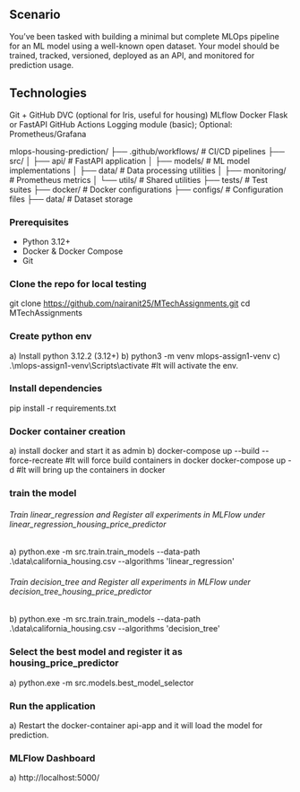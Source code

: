 ## Scenario

You’ve been tasked with building a minimal but complete MLOps pipeline for an ML model using a well-known open dataset. Your model should be trained, tracked, versioned, deployed as an API, and monitored for prediction usage.

## Technologies

Git + GitHub
DVC (optional for Iris, useful for housing)
MLflow
Docker
Flask or FastAPI
GitHub Actions
Logging module (basic); Optional: Prometheus/Grafana


mlops-housing-prediction/
├── .github/workflows/         # CI/CD pipelines
├── src/
│   ├── api/                   # FastAPI application
│   ├── models/                # ML model implementations
│   ├── data/                  # Data processing utilities
│   ├── monitoring/            # Prometheus metrics
│   └── utils/                 # Shared utilities
├── tests/                     # Test suites
├── docker/                    # Docker configurations
├── configs/                   # Configuration files
├── data/                      # Dataset storage

### Prerequisites
- Python 3.12+
- Docker & Docker Compose
- Git

### Clone the repo for local testing
git clone https://github.com/nairanit25/MTechAssignments.git
cd MTechAssignments

### Create python env
a) Install python 3.12.2 (3.12+)
b) python3 -m venv mlops-assign1-venv
c)  .\mlops-assign1-venv\Scripts\activate  #It will activate the env.

### Install dependencies
pip install -r requirements.txt

### Docker container creation
a) install docker and start it as admin
b) docker-compose up --build --force-recreate #It will force build containers in docker
docker-compose up -d  #It will bring up the containers in docker

### train the model
###### Train linear_regression and Register all experiments in MLFlow under linear_regression_housing_price_predictor
a) python.exe -m src.train.train_models --data-path .\data\california_housing.csv --algorithms  'linear_regression'
###### Train decision_tree and Register all experiments in MLFlow under decision_tree_housing_price_predictor
b) python.exe -m src.train.train_models --data-path .\data\california_housing.csv --algorithms  'decision_tree'

### Select the best model and register it as housing_price_predictor
a) python.exe -m src.models.best_model_selector

### Run the application
a) Restart the docker-container api-app and it will load the model for prediction.

### MLFlow Dashboard
a) http://localhost:5000/

